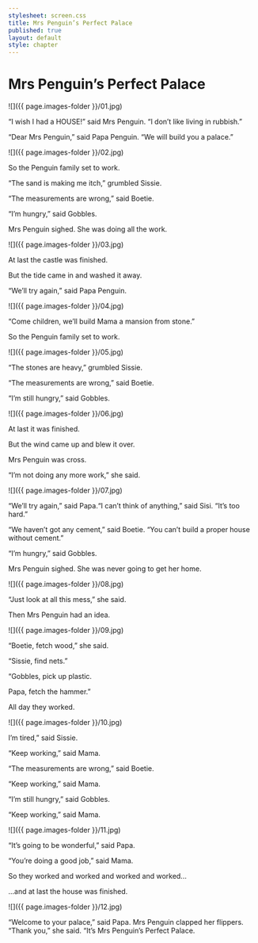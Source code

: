 ```yaml
---
stylesheet: screen.css
title: Mrs Penguin’s Perfect Palace
published: true
layout: default
style: chapter
---
```


# Mrs Penguin’s Perfect Palace

![]({{ page.images-folder }}/01.jpg)

“I wish I had a HOUSE!” said Mrs Penguin. “I don’t like living in rubbish.”

“Dear Mrs Penguin,” said Papa Penguin. “We will build you a palace.”

![]({{ page.images-folder }}/02.jpg)

So the Penguin family set to work.

“The sand is making me itch,” grumbled Sissie.

“The measurements are wrong,” said Boetie.

“I’m hungry,” said Gobbles.

Mrs Penguin sighed. She was doing all the work.

![]({{ page.images-folder }}/03.jpg)

At last the castle was finished.

But the tide came in and washed it away. 

“We’ll try again,” said Papa Penguin.


![]({{ page.images-folder }}/04.jpg)

“Come children, we’ll build Mama a mansion from stone.”

So the Penguin family set to work.

![]({{ page.images-folder }}/05.jpg)

“The stones are heavy,” grumbled Sissie.

“The measurements are wrong,” said Boetie.

“I’m still hungry,” said Gobbles.

![]({{ page.images-folder }}/06.jpg)

At last it was finished.

But the wind came up and blew it over.

Mrs Penguin was cross.

“I’m not doing any more work,” she said.

![]({{ page.images-folder }}/07.jpg)

“We’ll try again,” said Papa.“I can’t think of anything,” said Sisi. “It’s too hard.”

“We haven’t got any cement,” said Boetie. “You can’t build a proper house without cement.”

“I’m hungry,” said Gobbles.

Mrs Penguin sighed. She was never going to get her home.

![]({{ page.images-folder }}/08.jpg)

“Just look at all this mess,” she said.

Then Mrs Penguin had an idea.

![]({{ page.images-folder }}/09.jpg)

“Boetie, fetch wood,” she said.

“Sissie, find nets.”

“Gobbles, pick up plastic. 

Papa, fetch the hammer.”

All day they worked.

![]({{ page.images-folder }}/10.jpg)

I’m tired,” said Sissie.

“Keep working,” said Mama.

“The measurements are wrong,” said Boetie.

“Keep working,” said Mama.

“I’m still hungry,” said Gobbles.

“Keep working,” said Mama.

![]({{ page.images-folder }}/11.jpg)

“It’s going to be wonderful,” said Papa.

“You’re doing a good job,” said Mama.

So they worked and worked and worked and worked...

...and at last the house was finished.


![]({{ page.images-folder }}/12.jpg)

“Welcome to your palace,” said Papa. Mrs Penguin clapped her flippers. “Thank you,” she said. “It’s Mrs Penguin’s Perfect Palace.